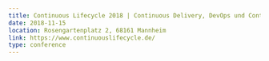 ```yaml
---
title: Continuous Lifecycle 2018 | Continuous Delivery, DevOps und Containertechniken
date: 2018-11-15
location: Rosengartenplatz 2, 68161 Mannheim
link: https://www.continuouslifecycle.de/
type: conference
---
```

